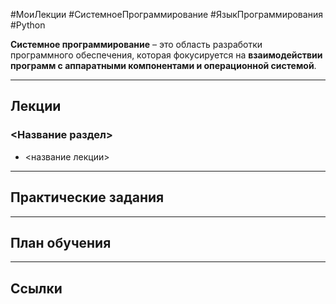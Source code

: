 #МоиЛекции #СистемноеПрограммирование #ЯзыкПрограммирования #Python 

**Системное программирование** – это область разработки программного обеспечения, которая фокусируется на **взаимодействии программ с аппаратными компонентами и операционной системой**.

---
## Лекции

### <Название раздел>

- <название лекции>

---
## Практические задания



---
## План обучения



---
## Ссылки